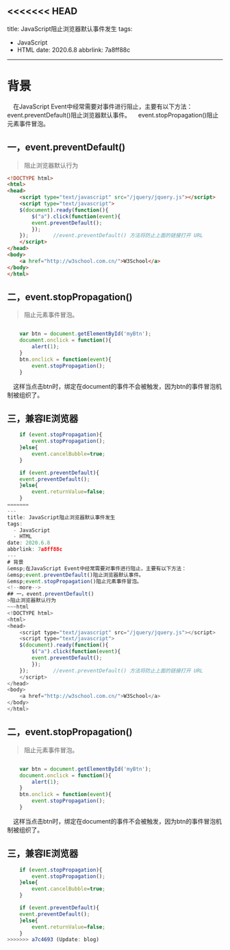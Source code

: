 <<<<<<< HEAD
---
title: JavaScript阻止浏览器默认事件发生
tags:
  - JavaScript
  - HTML
date: 2020.6.8
abbrlink: 7a8ff88c
---
# 背景
&emsp;在JavaScript Event中经常需要对事件进行阻止，主要有以下方法：
&emsp;event.preventDefault()阻止浏览器默认事件。
&emsp;event.stopPropagation()阻止元素事件冒泡。
<!--more-->
## 一，event.preventDefault()
>阻止浏览器默认行为
~~~html
<!DOCTYPE html>
<html>
<head>
    <script type="text/javascript" src="/jquery/jquery.js"></script>
    <script type="text/javascript">
    $(document).ready(function(){
        $("a").click(function(event){
        event.preventDefault();
        });
    });        //event.preventDefault() 方法将防止上面的链接打开 URL
    </script>
</head>
<body>
    <a href="http://w3school.com.cn/">W3School</a>
</body>
</html>  
~~~


## 二，event.stopPropagation()
>阻止元素事件冒泡。
~~~js

    var btn = document.getElementById('myBtn');
    document.onclick = function(){
        alert(1);
    }
    btn.onclick = function(event){
        event.stopPropagation();
    }
~~~
&emsp;这样当点击btn时，绑定在document的事件不会被触发，因为btn的事件冒泡机制被组织了。

## 三，兼容IE浏览器
~~~js
    if (event.stopPropagation){  
        event.stopPropagation();  
    }else{  
        event.cancelBubble=true;  
    }  

    if (event.preventDefault){  
    event.preventDefault();  
    }else{  
        event.returnValue=false;  
    }  
=======
---
title: JavaScript阻止浏览器默认事件发生
tags:
  - JavaScript
  - HTML
date: 2020.6.8
abbrlink: 7a8ff88c
---
# 背景
&emsp;在JavaScript Event中经常需要对事件进行阻止，主要有以下方法：
&emsp;event.preventDefault()阻止浏览器默认事件。
&emsp;event.stopPropagation()阻止元素事件冒泡。
<!--more-->
## 一，event.preventDefault()
>阻止浏览器默认行为
~~~html
<!DOCTYPE html>
<html>
<head>
    <script type="text/javascript" src="/jquery/jquery.js"></script>
    <script type="text/javascript">
    $(document).ready(function(){
        $("a").click(function(event){
        event.preventDefault();
        });
    });        //event.preventDefault() 方法将防止上面的链接打开 URL
    </script>
</head>
<body>
    <a href="http://w3school.com.cn/">W3School</a>
</body>
</html>  
~~~


## 二，event.stopPropagation()
>阻止元素事件冒泡。
~~~js

    var btn = document.getElementById('myBtn');
    document.onclick = function(){
        alert(1);
    }
    btn.onclick = function(event){
        event.stopPropagation();
    }
~~~
&emsp;这样当点击btn时，绑定在document的事件不会被触发，因为btn的事件冒泡机制被组织了。

## 三，兼容IE浏览器
~~~js
    if (event.stopPropagation){  
        event.stopPropagation();  
    }else{  
        event.cancelBubble=true;  
    }  

    if (event.preventDefault){  
    event.preventDefault();  
    }else{  
        event.returnValue=false;  
    }  
>>>>>>> a7c4693 (Update: blog)
~~~